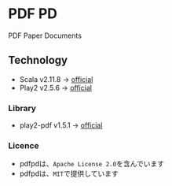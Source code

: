# PDF PD
PDF Paper Documents

## Technology
* Scala v2.11.8 -> [official](http://www.scala-lang.org/download/)
* Play2 v2.5.6 -> [official](https://www.playframework.com/download)

### Library
* play2-pdf v1.5.1 -> [official](https://github.com/innoveit/play2-pdf)

### Licence
* pdfpdは、`Apache License 2.0`を含んでいます
* pdfpdは、`MIT`で提供しています
